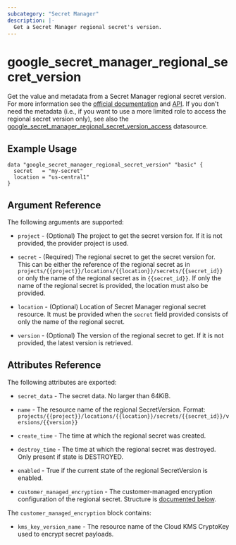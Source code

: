 ```yaml
---
subcategory: "Secret Manager"
description: |-
  Get a Secret Manager regional secret's version.
---
```


# google_secret_manager_regional_secret_version

Get the value and metadata from a Secret Manager regional secret version. For more information see the [official documentation](https://cloud.google.com/secret-manager/docs/regional-secrets-overview) and [API](https://cloud.google.com/secret-manager/docs/reference/rest/v1/projects.secrets.versions). If you don't need the metadata (i.e., if you want to use a more limited role to access the regional secret version only), see also the [google_secret_manager_regional_secret_version_access](https://registry.terraform.io/providers/hashicorp/google/latest/docs/data-sources/secret_manager_regional_secret_version_access) datasource.

## Example Usage

```hcl
data "google_secret_manager_regional_secret_version" "basic" {
  secret   = "my-secret"
  location = "us-central1"
}
```

## Argument Reference

The following arguments are supported:

* `project` - (Optional) The project to get the secret version for. If it
    is not provided, the provider project is used.

* `secret` - (Required) The regional secret to get the secret version for.
    This can be either the reference of the regional secret as in `projects/{{project}}/locations/{{location}}/secrets/{{secret_id}}` or only the name of the regional secret as in `{{secret_id}}`. If only the name of the regional secret is provided, the location must also be provided.

* `location` - (Optional) Location of Secret Manager regional secret resource.
    It must be provided when the `secret` field provided consists of only the name of the regional secret.

* `version` - (Optional) The version of the regional secret to get. If it
    is not provided, the latest version is retrieved.

## Attributes Reference

The following attributes are exported:

* `secret_data` - The secret data. No larger than 64KiB.

* `name` - The resource name of the regional SecretVersion. Format:
  `projects/{{project}}/locations/{{location}}/secrets/{{secret_id}}/versions/{{version}}`

* `create_time` - The time at which the regional secret was created.

* `destroy_time` - The time at which the regional secret was destroyed. Only present if state is DESTROYED.

* `enabled` - True if the current state of the regional SecretVersion is enabled.

* `customer_managed_encryption` - The customer-managed encryption configuration of the regional secret. Structure is [documented below](#nested_customer_managed_encryption).

<a name="nested_customer_managed_encryption"></a>The `customer_managed_encryption` block contains:

* `kms_key_version_name` - The resource name of the Cloud KMS CryptoKey used to encrypt secret payloads.
